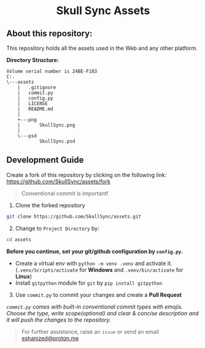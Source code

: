 <h1 align="center"> Skull Sync Assets </h1>

## About this repository:
This repository holds all the assets used in the Web and any other platform.

<b>Directory Structure:</b>

```
Volume serial number is 24BE-F183
C:.
\---assets
    |   .gitignore
    |   commit.py
    |   config.py
    |   LICENSE
    |   README.md
    |
    +---png
    |       SkullSync.png
    |
    \---psd
            SkullSync.psd
```

## Development Guide
Create a fork of this repository by clicking on the following link:
https://github.com/SkullSync/assets/fork

> Conventional commit is important!

1. Clone the forked repository
```bash
git clone https://github.com/SkullSync/assets.git
```
2. Change to `Project Directory` by:
```bash
cd assets
```
**Before you continue, set your git/github configuration by `config.py`.**
- Create a virtual env with `python -m venv .venv` and activate it.(`.venv/Scripts/activate` for **Windows** and `.venv/bin/activate` for **Linux**)
- Install `gitpython` module for `git` by `pip install gitpython`

3. Use `commit.py` to commit your changes and create a **Pull Request**

*`commit.py` comes with built-in conventional commit types with emojis. Choose the type, write scope(optional) and clear & concise description and it will push the changes to the repository.*

> For further assistance, raise an `issue` or send an email eshanized@proton.me 